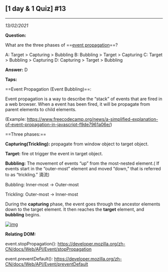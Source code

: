 





## [1 day & 1 Quiz] #13

***

*13/02/2021*

**Question:**

 What are the three phases of ==<u>event propagation</u>==? 

A: Target > Capturing > Bubbling
B: Bubbling > Target > Capturing
C: Target > Bubbling > Capturing
D: Capturing > Target > Bubbling

**Answer:** D

**Taps:**

==Event Propagation (Event Bubbling)==:  

Event propagation is a way to describe the “stack” of events that are fired in a web browser. When a event has been fired, it will be propagate from parent elements to child elements.

(Example: https://www.freecodecamp.org/news/a-simplified-explanation-of-event-propagation-in-javascript-f9de7961a06e/)

==Three phases:==

**Capturing(Trickling):** propagate from window object to target object.

**Target:** fire ot trigger the event in target object.

**Bubbling:** The movement of events “up” from the most-nested element.( If events start in the “outer-most” element and moved “down,” that is referred to as “trickling.”  滴流)

Bubbling: Inner-most -> Outer-most 

Trickling: Outer-most -> Inner-most

During the **capturing** phase, the event goes through the ancestor elements down to the target element. It then reaches the **target** element, and **bubbling** begins.

[![img](https://camo.githubusercontent.com/5fd2d347d044150e4ae35091622f0628f0eb7893966f03c8955ca271f3153e47/68747470733a2f2f692e696d6775722e636f6d2f4e31386f5267642e706e67)](https://camo.githubusercontent.com/5fd2d347d044150e4ae35091622f0628f0eb7893966f03c8955ca271f3153e47/68747470733a2f2f692e696d6775722e636f6d2f4e31386f5267642e706e67)

**Relating DOM:** 

event.stopPropagation(): https://developer.mozilla.org/zh-CN/docs/Web/API/Event/stopPropagation

event.preventDefault(): https://developer.mozilla.org/zh-CN/docs/Web/API/Event/preventDefault

